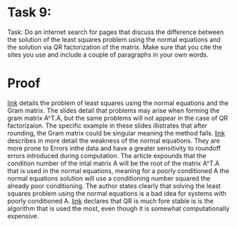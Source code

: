 # Task 9:
 Task: Do an internet search for pages that discuss the difference between the solution of the least squares problem using the normal equations and the solution via QR factorization of the matrix. Make sure that you cite the sites you use and include a couple of paragraphs in your own words. 

# Proof
[link](http://www.seas.ucla.edu/~vandenbe/133A/lectures/ls.pdf) details the problem of least squares using the normal equations and the Gram matrix. The slides detail that problems may arise when forming the gram matrix A^T.A, but the same problems will not appear in the case of QR factorizaion. The specific example in these slides illistrates that after rounding, the Gram matrix could be singular meaning the method fails. [link](http://www.math.kent.edu/~reichel/courses/intr.num.comp.1/fall09/lecture4/lecture4.pdf) describes in more detail the weakness of the normal equations. They are more prone to Errors inthe data and have a greater sensitivity to roundoff errors introduced during computation. The article expounds that the condition number of the intal matrix A will be the root of the matrix A^T.A that is used in the normal equations, meaning for a poorly conditioned A the normal equations solution will use a conditioning number squared the already poor conditioning. The author states clearly that solving the least squares problem using the normal equations is a bad idea for systems with poorly conditioned A. [link](https://www.math.uci.edu/~chenlong/RNLA/LSQRSVD.pdf) declares that QR is much fore stable is is the algorithm that is used the most, even though it is somewhat computationally expensive.  
